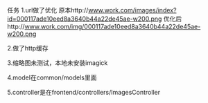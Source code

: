 任务
1.url做了优化
原本http://www.work.com/images/index?id=000117ade10eed8a3640b44a22de45ae-w200.png
优化后http://www.work.com/img/000117ade10eed8a3640b44a22de45ae-w200.png

2.做了http缓存

3.缩略图未测试，本地未安装imagick

4.model在common/models里面

5.controller是在frontend/controllers/ImagesController
